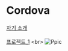 # Cordova

[자기 소개](https://yeoung-day.github.io/Cordova/week2/report/project/info.html)
<br><br>
[프로젝트_1](https://yeoung-day.github.io/Cordova/week2/report/project_1(2023_09_21)/index.html)
<br>
![Ppic](https://github.com/Yeoung-Day/Cordova/assets/115051820/a3fc353c-f6e5-4cfd-9029-76107715e0e0)
<br>
